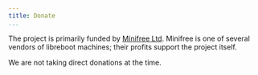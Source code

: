 ```yaml
---
title: Donate
...
```


The project is primarily funded by [Minifree Ltd](https://minifree.org/).
Minifree is one of several vendors of libreboot machines; their profits support
the project itself.

We are not taking direct donations at the time.
